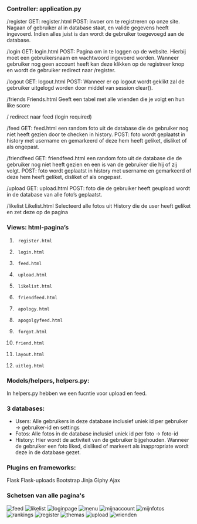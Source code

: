 ### Controller: application.py

/register
GET:     register.html
POST:    invoer om te registreren op onze site. Nagaan of gebruiker al in database staat, en valide gegevens heeft ingevoerd. Indien alles juist is dan wordt de gebruiker toegevoegd aan de database.

/login
GET:    login.html
POST: Pagina om in te loggen op de website. Hierbij moet een gebruikersnaam en wachtwoord ingevoerd worden.  Wanneer gebruiker nog geen account heeft kan deze klikken op de registreer knop en wordt de gebruiker redirect naar /register.

/logout
GET:    logout.html
POST:    Wanneer er op logout wordt geklikt zal de gebruiker uitgelogd worden door middel van session clear().

/friends
Friends.html
Geeft een tabel met alle vrienden die je volgt en hun like score

/
redirect naar feed (login required)

/feed
GET: feed.html een random foto uit de database die de gebruiker nog niet heeft gezien door te checken in history.
POST: foto wordt geplaatst in history met username en gemarkeerd of deze hem heeft geliket, disliket of als ongepast.

/friendfeed
GET: friendfeed.html een random foto uit de database die de gebruiker nog niet heeft gezien en een is van de gebruiker die hij of zij volgt.
POST: foto wordt geplaatst in history met username en gemarkeerd of deze hem heeft geliket, disliket of als ongepast.

/upload
GET: upload.html
POST: foto die de gebruiker heeft geupload wordt in de database van alle foto’s geplaatst.

/likelist
Likelist.html
Selecteerd alle fotos uit History die de user heeft geliket en zet deze op de pagina

### Views: html-pagina’s
1.      register.html
2.      login.html
3.      feed.html
4.      upload.html
5.      likelist.html
6.      friendfeed.html
7.      apology.html
8.      apogolgyfeed.html
9.      forgot.html
10.     friend.html
11.     layout.html
12.     uitleg.html


### Models/helpers, helpers.py:
In helpers.py hebben we een fucntie voor upload en feed. 


### 3 databases:
- Users: Alle gebruikers in deze database inclusief uniek id per gebruiker -> gebruiker-id en settings
- Fotos: Alle fotos in de database inclusief uniek id per foto -> foto-id
- History: Hier wordt de activiteit van de gebruiker bijgehouden. Wanneer de gebruiker een foto liked, disliked of markeert als inappropriate wordt deze in de database gezet. 


### Plugins en frameworks:
Flask
Flask-uploads
Bootstrap
Jinja
Giphy
Ajax


### Schetsen van alle pagina's
![feed](fotos_technisch_ontwerp/feed3.png)
![likelist](fotos_technisch_ontwerp/likelist2.png)
![loginpage](fotos_technisch_ontwerp/loginpage.png)
![menu](fotos_technisch_ontwerp/menu2.png)
![mijnaccount](fotos_technisch_ontwerp/mijnaccount.png)
![mijnfotos](fotos_technisch_ontwerp/mijnfotos2.png)
![rankings](fotos_technisch_ontwerp/rankings2.png)
![register](fotos_technisch_ontwerp/register.png)
![themas](fotos_technisch_ontwerp/themas2.png)
![upload](fotos_technisch_ontwerp/upload.png)
![vrienden](fotos_technisch_ontwerp/vrienden2.png)




